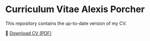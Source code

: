 # Curriculum Vitae Alexis Porcher
This repository contains the up-to-date version of my CV.


📄 [Download CV (PDF)](./CV_Alexis_PORCHER2025.pdf)
